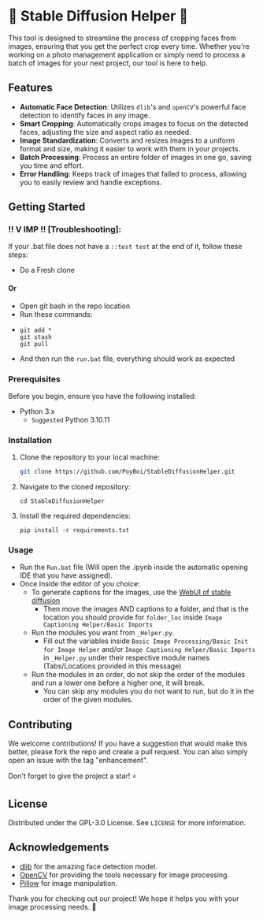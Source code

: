 # 📸 Stable Diffusion Helper 🎨

This tool is designed to streamline the process of cropping faces from images, ensuring that you get the perfect crop every time. Whether you're working on a photo management application or simply need to process a batch of images for your next project, our tool is here to help.

## Features

- **Automatic Face Detection**: Utilizes `dlib`'s and `openCV`'s powerful face detection to identify faces in any image.
- **Smart Cropping**: Automatically crops images to focus on the detected faces, adjusting the size and aspect ratio as needed.
- **Image Standardization**: Converts and resizes images to a uniform format and size, making it easier to work with them in your projects.
- **Batch Processing**: Process an entire folder of images in one go, saving you time and effort.
- **Error Handling**: Keeps track of images that failed to process, allowing you to easily review and handle exceptions.

## Getting Started

### ‼️ V IMP ‼️ [Troubleshooting]:
If your .bat file does not have a `::test test` at the end of it, follow these steps:
- Do a Fresh clone

#### Or

- Open git bash in the repo location
- Run these commands:
- ```
  git add *
  git stash
  git pull
- And then run the `run.bat` file, everything should work as expected

### Prerequisites

Before you begin, ensure you have the following installed:
- Python 3.x
  - `Suggested` Python 3.10.11

### Installation

1. Clone the repository to your local machine:
   ```bash
   git clone https://github.com/PoyBoi/StableDiffusionHelper.git
   ```
2. Navigate to the cloned repository:
   ```
   cd StableDiffusionHelper
   ```
3. Install the required dependencies:
   ```
   pip install -r requirements.txt
   ```

### Usage

- Run the `Run.bat` file (Will open the .ipynb inside the automatic opening IDE that you have assigned).
- Once Inside the editor of you choice:
  - To generate captions for the images, use the [WebUI of stable diffusion](https://github.com/AUTOMATIC1111/stable-diffusion-webui)
    - Then move the images AND captions to a folder, and that is the location you should provide for `folder_loc` inside ```Image Captioning Helper/Basic Imports```
  - Run the modules you want from ```_Helper.py```.
    - Fill out the variables inside ```Basic Image Processing/Basic Init for Image Helper``` and/or ```Image Captioning Helper/Basic Imports``` in `_Helper.py` under their respective module names (Tabs/Locations provided in this message)
  - Run the modules in an order, do not skip the order of the modules and run a lower one before a higher one, it will break.
    - You can skip any modules you do not want to run, but do it in the order of the given modules.


## Contributing

We welcome contributions! If you have a suggestion that would make this better, please fork the repo and create a pull request. You can also simply open an issue with the tag "enhancement".

Don't forget to give the project a star! ⭐

## License

Distributed under the GPL-3.0 License. See `LICENSE` for more information.

## Acknowledgements


- [dlib](https://dlib.net/) for the amazing face detection model.
- [OpenCV](https://opencv.org) for providing the tools necessary for image processing.
- [Pillow](https://python-pillow.org/) for image manipulation.

Thank you for checking out our project! We hope it helps you with your image processing needs. 🚀
